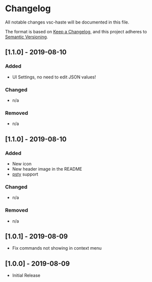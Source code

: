 # Changelog
All notable changes vsc-haste will be documented in this file.

The format is based on [Keep a Changelog](https://keepachangelog.com/en/1.0.0/),
and this project adheres to [Semantic Versioning](https://semver.org/spec/v2.0.0.html).

## [1.1.0] - 2019-08-10
### Added
- UI Settings, no need to edit JSON values!

### Changed
- n/a

### Removed
- n/a

## [1.1.0] - 2019-08-10
### Added
- New icon
- New header image in the README
- [psty](https://psty.io) support

### Changed
- n/a

### Removed
- n/a


## [1.0.1] - 2019-08-09
- Fix commands not showing in context menu

## [1.0.0] - 2019-08-09
- Initial Release